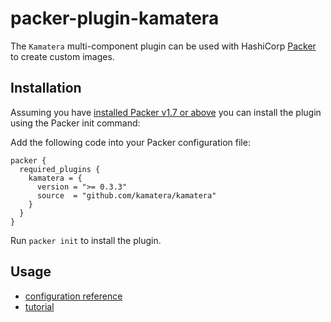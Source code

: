 # packer-plugin-kamatera

The `Kamatera` multi-component plugin can be used with HashiCorp [Packer](https://www.packer.io)
to create custom images.

## Installation

Assuming you have [installed Packer v1.7 or above](https://www.packer.io/downloads) you can install the plugin using the Packer init command:

Add the following code into your Packer configuration file:

```
packer {
  required_plugins {
    kamatera = {
      version = ">= 0.3.3"
      source  = "github.com/kamatera/kamatera"
    }
  }
}
```

Run `packer init` to install the plugin.

## Usage

* [configuration reference](https://github.com/Kamatera/packer-plugin-kamatera/blob/main/docs/builders/kamatera.mdx#configuration-reference)
* [tutorial](https://github.com/Kamatera/packer-plugin-kamatera/blob/main/docs/builders/kamatera.mdx#tutorial)
